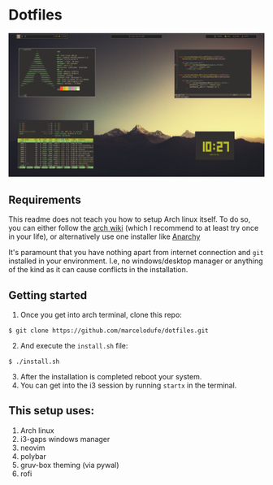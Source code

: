 # Dotfiles

![](pictures/example_1.png)


## Requirements

This readme does not teach you how to setup Arch linux itself.
To do so, you can either follow the
[arch wiki](https://wiki.archlinux.org/index.php/Installation_guide)
(which I recommend to at least try once in your life), or alternatively use
one installer like [Anarchy](https://www.anarchylinux.org/)

It's paramount that you have nothing apart from internet connection and `git`
installed in your environment. I.e, no windows/desktop manager
or anything of the kind as it can cause conflicts in the installation.

## Getting started

1) Once you get into arch terminal, clone this repo:
```shell
$ git clone https://github.com/marcelodufe/dotfiles.git
```
2) And execute the `install.sh` file:
```shell
$ ./install.sh
```
3) After the installation is completed reboot your system.
4) You can get into the i3 session by running `startx` in the terminal.

## This setup uses:
1) Arch linux
2) i3-gaps windows manager
3) neovim
4) polybar
5) gruv-box theming (via pywal)
6) rofi

